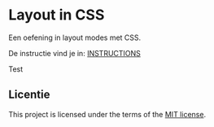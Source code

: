 # Layout in CSS

Een oefening in layout modes met CSS.

De instructie vind je in: [INSTRUCTIONS](https://github.com/fdnd-task/layout-in-css/blob/main/docs/INSTRUCTIONS.md)

Test

## Licentie

This project is licensed under the terms of the [MIT license](./LICENSE).
